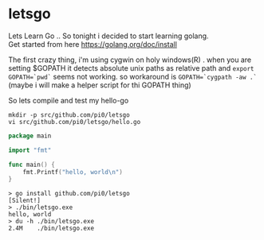 # letsgo
Lets Learn Go ..  So tonight i decided to start learning golang.  
Get started from here https://golang.org/doc/install  

The first crazy thing, i'm using cygwin on holy windows(R) . when you are setting $GOPATH it detects absolute unix paths as relative path and ``` export GOPATH=`pwd` ``` seems not working. so workaround is ``` GOPATH=`cygpath -aw .` ``` (maybe i will make a helper script for thi GOPATH thing)
    
So lets compile and test my hello-go 

```
mkdir -p src/github.com/pi0/letsgo
vi src/github.com/pi0/letsgo/hello.go
```

```go
package main

import "fmt"

func main() {
    fmt.Printf("hello, world\n")
}
```

```
> go install github.com/pi0/letsgo
[Silent!]
> ./bin/letsgo.exe
hello, world
> du -h ./bin/letsgo.exe
2.4M    ./bin/letsgo.exe
```
